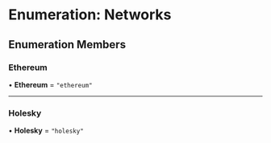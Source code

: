 # Enumeration: Networks

## Enumeration Members

### Ethereum

• **Ethereum** = ``"ethereum"``

___

### Holesky

• **Holesky** = ``"holesky"``
